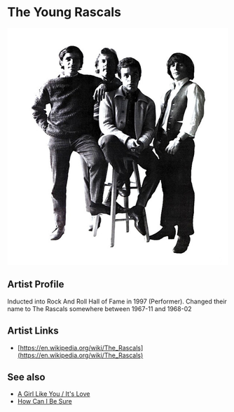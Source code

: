 # The Young Rascals

![](../../assets/artists/The_Young_Rascals.png)

## Artist Profile

Inducted into Rock And Roll Hall of Fame in 1997 (Performer).
Changed their name to The Rascals somewhere between 1967-11 and 1968-02

## Artist Links

- [https://en.wikipedia.org/wiki/The_Rascals](https://en.wikipedia.org/wiki/The_Rascals)


## See also

- [A Girl Like You / It's Love](A_Girl_Like_You_-_Its_Love.md)
- [How Can I Be Sure](How_Can_I_Be_Sure.md)
